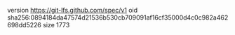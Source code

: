 version https://git-lfs.github.com/spec/v1
oid sha256:0894184da47574d21536b530cb709091af16cf35000d4c0c982a462698dd5226
size 1773
